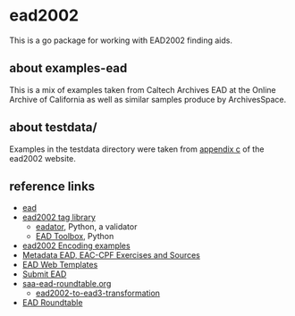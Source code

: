 
# ead2002

This is a go package for working with EAD2002 finding aids. 

## about examples-ead

This is a mix of examples taken from Caltech Archives EAD at the Online Archive of California as well as similar
samples produce by ArchivesSpace.

## about testdata/

Examples in the testdata directory were taken from [appendix c](https://www.loc.gov/ead/tglib/appendix_c.html) of the ead2002 website.

## reference links

+ [ead](https://www.loc.gov/ead/)
+ [ead2002 tag library](https://www.loc.gov/ead/tglib/index.html)
    + [eadator](https://github.com/eadhost/eadator), Python, a validator
    + [EAD Toolbox](https://github.com/bloomonkey/ead-toolbox), Python
+ [ead2002 Encoding examples](https://www.loc.gov/ead/tglib/appendix_c.html)
+ [Metadata EAD, EAC-CPF Exercises and Sources](http://www.metadataetc.org/book-website/exercises/exercise2-4.htm)
+ [EAD Web Templates](http://www.cdlib.org/services/access_publishing/dsc/contribute/ead_webtemplates.html)
+ [Submit EAD](http://www.cdlib.org/services/access_publishing/dsc/contribute/submitead.html)
+ [saa-ead-roundtable.org](http://saa-ead-roundtable.github.io/)
    + [ead2002-to-ead3-transformation](https://github.com/saa-ead-roundtable/EAD-2002-to-EAD3-transformations)
+ [EAD Roundtable](http://www2.archivists.org/groups/encoded-archival-description-ead-roundtable)

